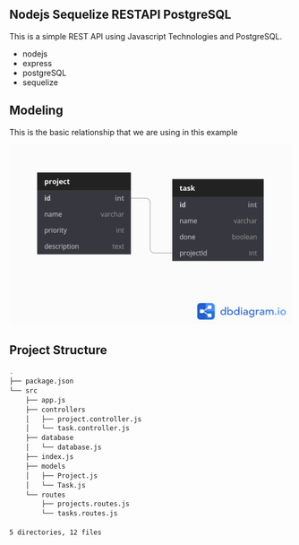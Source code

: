 ## Nodejs Sequelize RESTAPI PostgreSQL

This is a simple REST API using Javascript Technologies and PostgreSQL.

- nodejs
- express
- postgreSQL
- sequelize

## Modeling

This is the basic relationship that we are using in this example

![](./docs/diagram.png)

## Project Structure

```bash
.
├── package.json
└── src
    ├── app.js
    ├── controllers
    │   ├── project.controller.js
    │   └── task.controller.js
    ├── database
    │   └── database.js
    ├── index.js
    ├── models
    │   ├── Project.js
    │   └── Task.js
    └── routes
        ├── projects.routes.js
        └── tasks.routes.js

5 directories, 12 files